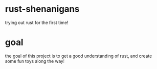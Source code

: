 # rust-shenanigans
trying out rust for the first time!

# goal
the goal of this project is to get a good understanding of rust, and create some fun toys along the way!
